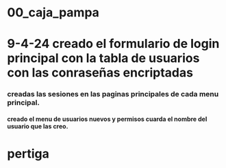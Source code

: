 # 00_caja_pampa
# 9-4-24 creado el formulario de login principal con la tabla de usuarios con las conraseñas encriptadas
### creadas las sesiones en las paginas principales de cada menu principal.
#### creado el menu de usuarios nuevos y permisos cuarda el nombre del usuario que las creo.


# pertiga